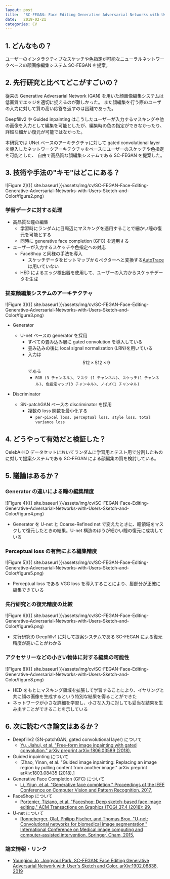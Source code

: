 ```yaml
---
layout: post
title:  "SC-FEGAN: Face Editing Generative Adversarial Networks with User's Sketch and Color"
date:   2019-02-21
categories: CV
---
```


## 1. どんなもの？

ユーザーのインタラクティブなスケッチや色指定が可能なニューラルネットワークベースの顔画像編集システム SC-FEGAN を提案。

## 2. 先行研究と比べてどこがすごいの？

従来の Generative Adversarial Network (GAN) を用いた顔画像編集システムは低画質でエッジを適切に捉えるのが難しかった。
また顔編集を行う際のユーザの入力に対して質の高い応答を返すのは困難であった。

Deepfillv2 や Guided inpainting はこうしたユーザーが入力するマスキングや他の画像を入力として編集を可能としたが、編集時の色の指定ができなかったり、詳細な細かい復元が可能ではなかった。

本研究では UNet ベースのアーキテクチャに対して gated convolutional layer を導入したネットワークアーキテクチャをベースにユーザーのスケッチや色指定を可能とした、
自由で高品質な顔編集システムである SC-FEGAN を提案した。

## 3. 技術や手法の"キモ"はどこにある？

![Figure 2]({{ site.baseurl }}/assets/img/cv/SC-FEGAN-Face-Editing-Generative-Adversarial-Networks-with-Users-Sketch-and-Color/figure2.png)

### 学習データに対する処理
- 高品質な瞳の編集
  - 学習時にランダムに目周辺にマスキングを適用することで細かい瞳の復元を可能とする
  - 同時に generative face completion (GFC) を適用する
- ユーザーが入力するスケッチや色指定への対応
  - FaceShop と同様の手法を導入
    - スケッチデータをビットマップからベクターへと変換する[AutoTrace](http://autotrace.sourceforge.net/)は用いていない
  - HED によるエッジ検出器を使用して、ユーザーの入力からスケッチデータを生成

### 提案顔編集システムのアーキテクチャ

![Figure 3]({{ site.baseurl }}/assets/img/cv/SC-FEGAN-Face-Editing-Generative-Adversarial-Networks-with-Users-Sketch-and-Color/figure3.png)

- Generator
  - U-net ベースの generator を採用
    - すべての畳み込み層に gated convolution を導入している
    - 畳み込みの後に local signal normalization (LRN)を用いている
    - 入力は$$512 \times 512 \times 9$$である
      - `RGB (3 チャンネル)`、`マスク (1 チャンネル)`、`スケッチ(1 チャンネル)`、`色指定マップ(3 チャンネル)`、`ノイズ(1 チャンネル)`
    
- Discriminator
  - SN-patchGAN ベースの discriminator を採用
    - 複数の loss 関数を最小化する
      - `per-pixcel loss`、`perceptual loss`、`style loss`、`total variance loss`

## 4. どうやって有効だと検証した？

CelebA-HO データセットにおいてランダムに学習用とテスト用で分割したものに対して提案システムである SC-FEGAN による顔編集の質を検討している。

## 5. 議論はあるか？

### Generator の違いによる瞳の編集精度

![Figure 4]({{ site.baseurl }}/assets/img/cv/SC-FEGAN-Face-Editing-Generative-Adversarial-Networks-with-Users-Sketch-and-Color/figure4.png)
- Generator を U-net と Coarse-Refined net で変えたときに、瞳領域をマスクして復元したときの結果。U-net 構造のほうが細かい瞳の復元に成功している

### Perceptual loss の有無による編集精度

![Figure 5]({{ site.baseurl }}/assets/img/cv/SC-FEGAN-Face-Editing-Generative-Adversarial-Networks-with-Users-Sketch-and-Color/figure5.png)
- Perceptual loss である VGG loss を導入することにより、髪部分が正確に編集できている

### 先行研究との復元精度の比較

![Figure 6]({{ site.baseurl }}/assets/img/cv/SC-FEGAN-Face-Editing-Generative-Adversarial-Networks-with-Users-Sketch-and-Color/figure6.png)
- 先行研究の Deepfillv1 に対して提案システムである SC-FEGAN による復元精度が高いことがわかる

### アクセサリーなどの小さい物体に対する編集の可能性

![Figure 8]({{ site.baseurl }}/assets/img/cv/SC-FEGAN-Face-Editing-Generative-Adversarial-Networks-with-Users-Sketch-and-Color/figure8.png)
- HED をもとにマスキング領域を拡張して学習することにより、イヤリングと共に顔の画像を生成するという特別な結果を得ることができた
- ネットワークが小さな詳細を学習し、小さな入力に対しても妥当な結果を生み出すことができることを示している

## 6. 次に読むべき論文はあるか？

- Deepfillv2 (SN-patchGAN, gated convolutional layer) について
  - [Yu, Jiahui, et al. "Free-form image inpainting with gated convolution." arXiv preprint arXiv:1806.03589 (2018).](https://arxiv.org/abs/1806.03589)
- Guided inpainting について
  - [Zhao, Yinan, et al. "Guided image inpainting: Replacing an image region by pulling content from another image." arXiv preprint arXiv:1803.08435 (2018).]
- Generative Face Completion (GFC) について
  - [Li, Yijun, et al. "Generative face completion." Proceedings of the IEEE Conference on Computer Vision and Pattern Recognition. 2017.](http://openaccess.thecvf.com/content_cvpr_2017/html/Li_Generative_Face_Completion_CVPR_2017_paper.html)
- FaceShop について
  - [Portenier, Tiziano, et al. "Faceshop: Deep sketch-based face image editing." ACM Transactions on Graphics (TOG) 37.4 (2018): 99.](https://arxiv.org/abs/1804.08972)
- U-net について
  - [Ronneberger, Olaf, Philipp Fischer, and Thomas Brox. "U-net: Convolutional networks for biomedical image segmentation." International Conference on Medical image computing and computer-assisted intervention. Springer, Cham, 2015.](http://www.cs.cmu.edu/~jeanoh/16-785/papers/ronnenberger-miccai2015-u-net.pdf)

### 論文情報・リンク

- [Youngjoo Jo, Jongyoul Park. SC-FEGAN: Face Editing Generative Adversarial Network with User's Sketch and Color. arXiv:1902.06838, 2019](https://arxiv.org/abs/1902.06838)
